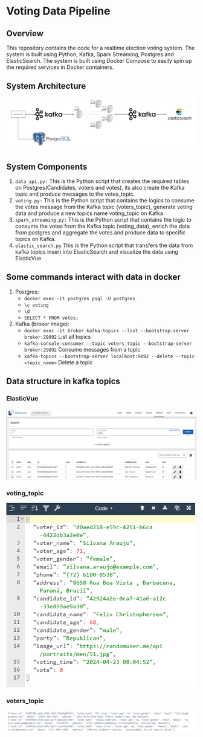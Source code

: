 # Voting Data Pipeline

## Overview
This repository contains the code for a realtime election voting system. The system is built using Python, Kafka, Spark Streaming, Postgres and ElasticSearch. The system is built using Docker Compose to easily spin up the required services in Docker containers.

## System Architecture
![SystemArchitecture.png](img%2FSystemArchitecture.png)

## System Components
1. `data_api.py:` This is the Python script that creates the required tables on Postgres(Candidates, voters and votes), its also
create the Kafka topic and produce messages to the votes_topic.
2. `voting.py:` This is the Python script that contains the logics to consume the votes message from the Kafka topic (voters_topic), generate
voting data and produce a new topics name voting_topic on Kafka
3. `spark_streaming.py:` This is the Python script that contains the logic to consume the votes from the Kafka topic (voting_data), enrich the data from postgres and aggregate the votes and produce data to specific topics on Kafka.
4. `elastic_search.py` This is the Python script that transfers the data from kafka topics insert into ElasticSearch and visualize the data using ElasticVue
## Some commands interact with data in docker

1. Postgres:
   - `docker exec -it postgres psql -U postgres`
   - `\c voting`
   - `\d`
   - `SELECT * FROM votes;`
2. Kafka (broker image):
   - `docker exec -it broker kafka-topics --list --bootstrap-server broker:29092` List all topics
   - `kafka-console-consumer --topic voters_topic --bootstrap-server broker:29092` Consume messages from a topic
   - `kafka-topics --bootstrap-server localhost:9092 --delete --topic <topic_name>` Delete a topic

## Data structure in kafka topics

### ElasticVue
![elastic_vue.png](img%2Felastic_vue.png)

### voting_topic
![voting_topic_data.png](img%2Fvoting_topic_data.png)

### voters_topic
![votes_topic_data.png](img%2Fvotes_topic_data.png)
